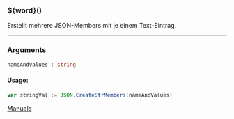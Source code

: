 ﻿### ${word}()
Erstellt mehrere JSON-Members mit je einem Text-Eintrag.

----

### Arguments
```ts
nameAndValues : string
```
#### Usage:
```ts
var stringVal := JSON.CreateStrMembers(nameAndValues)
```

[Manuals](https://manuals.opacc.ch/docs/doku2401/F-Script/ScriptBlockFunc.JSON.CreateStrMembers.html)
